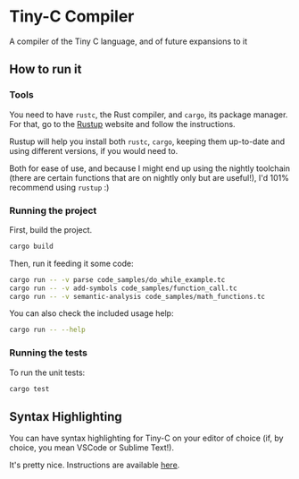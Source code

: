 # Tiny-C Compiler
A compiler of the Tiny C language, and of future expansions to it

## How to run it

### Tools

You need to have `rustc`, the Rust compiler, and `cargo`, its package manager. For that, go to the [Rustup](https://rustup.rs/) website and follow the instructions.

Rustup will help you install both `rustc`, `cargo`, keeping them up-to-date and using different versions, if you would need to.

Both for ease of use, and because I might end up using the nightly toolchain (there are certain functions that are on nightly only but are useful!), I'd 101% recommend using `rustup` :)

### Running the project

First, build the project.

```bash
cargo build
```

Then, run it feeding it some code:

```bash
cargo run -- -v parse code_samples/do_while_example.tc
cargo run -- -v add-symbols code_samples/function_call.tc
cargo run -- -v semantic-analysis code_samples/math_functions.tc
```

You can also check the included usage help:

```bash
cargo run -- --help
```

### Running the tests

To run the unit tests:

```bash
cargo test
```

## Syntax Highlighting

You can have syntax highlighting for Tiny-C on your editor of choice (if, by choice, you mean VSCode or Sublime Text!). 

It's pretty nice. Instructions are available [here](https://github.com/felix91gr/tiny-c-syntax_highlighting).
